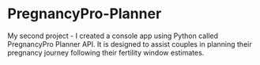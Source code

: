 # PregnancyPro-Planner 
My second project -  I created a console app using Python called PregnancyPro Planner API. It is designed to assist couples in planning their pregnancy journey following their fertility window estimates.
